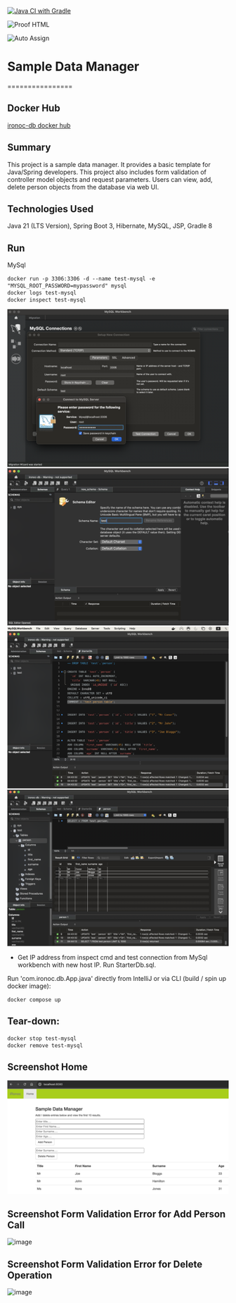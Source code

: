 [![Java CI with Gradle](https://github.com/conorheffron/ironoc-db/actions/workflows/gradle.yml/badge.svg)](https://github.com/conorheffron/ironoc-db/actions/workflows/gradle.yml)

![Proof HTML](https://github.com/conorheffron/ironoc-db/actions/workflows/proof-html.yml/badge.svg)

![Auto Assign](https://github.com/conorheffron/ironoc-db/actions/workflows/auto-assign.yml/badge.svg)

# Sample Data Manager
================

## Docker Hub
[ironoc-db docker hub](https://hub.docker.com/repository/docker/conorheffron/ironoc-db/general)

## Summary
This project is a sample data manager. It provides a basic template for Java/Spring developers. This project also includes form validation of controller model objects and request parameters.
Users can view, add, delete person objects from the database via web UI.

## Technologies Used
Java 21 (LTS Version), Spring Boot 3, Hibernate, MySQL, JSP, Gradle 8

## Run
MySql
```
docker run -p 3306:3306 -d --name test-mysql -e "MYSQL_ROOT_PASSWORD=mypassword" mysql
docker logs test-mysql
docker inspect test-mysql
```

![create-db-connection](./screenshots/db-connection.png?raw=true "Create DB Connection")
![create-test-schema](./screenshots/create-schema.png?raw=true "Create Test Schema")
![load-db](./screenshots/run-starter-db-script.png?raw=true "Load DB")
![verify-db](./screenshots/verify-db-load.png?raw=true "Verify DB")

- Get IP address from inspect cmd and test connection from MySql workbench with new host IP. Run StarterDb.sql.

Run 'com.ironoc.db.App.java' directly from IntelliJ or via CLI (build / spin up docker image):
```
docker compose up
```

## Tear-down:
```
docker stop test-mysql
docker remove test-mysql
```

## Screenshot Home
![Home](./screenshots/DBManager.png?raw=true "Home Page")

## Screenshot Form Validation Error for Add Person Call
![image](https://github.com/user-attachments/assets/3b5edddb-4b6e-40a4-bbb5-99f5367bccad)

## Screenshot Form Validation Error for Delete Operation
![image](https://github.com/user-attachments/assets/d4086af9-02a1-467e-9a75-93c507c7966d)


